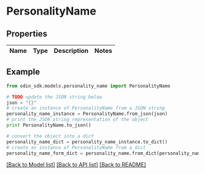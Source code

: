 # PersonalityName


## Properties

Name | Type | Description | Notes
------------ | ------------- | ------------- | -------------

## Example

```python
from odin_sdk.models.personality_name import PersonalityName

# TODO update the JSON string below
json = "{}"
# create an instance of PersonalityName from a JSON string
personality_name_instance = PersonalityName.from_json(json)
# print the JSON string representation of the object
print PersonalityName.to_json()

# convert the object into a dict
personality_name_dict = personality_name_instance.to_dict()
# create an instance of PersonalityName from a dict
personality_name_form_dict = personality_name.from_dict(personality_name_dict)
```
[[Back to Model list]](../README.md#documentation-for-models) [[Back to API list]](../README.md#documentation-for-api-endpoints) [[Back to README]](../README.md)


